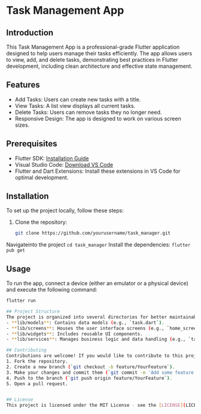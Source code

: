 # Task Management App

## Introduction

This Task Management App is a professional-grade Flutter application designed to help users manage their tasks efficiently. The app allows users to view, add, and delete tasks, demonstrating best practices in Flutter development, including clean architecture and effective state management.

## Features

- Add Tasks: Users can create new tasks with a title.
- View Tasks: A list view displays all current tasks.
- Delete Tasks: Users can remove tasks they no longer need.
- Responsive Design: The app is designed to work on various screen sizes.

## Prerequisites

- Flutter SDK: [Installation Guide](https://flutter.dev/docs/get-started/install)
- Visual Studio Code: [Download VS Code](https://code.visualstudio.com/)
- Flutter and Dart Extensions: Install these extensions in VS Code for optimal development.

## Installation

To set up the project locally, follow these steps:

1. Clone the repository:
   ```bash
   git clone https://github.com/yourusername/task_manager.git
   ```

Navigateinto the project
`cd task_manager`
Install the dependencies:
`flutter pub get`

## Usage

To run the app, connect a device (either an emulator or a physical device) and execute the following command:

```bash
flutter run

## Project Structure
The project is organized into several directories for better maintainability:
- **lib/models**: Contains data models (e.g., `task.dart`).
- **lib/screens**: Houses the user interface screens (e.g., `home_screen.dart`).
- **lib/widgets**: Includes reusable UI components.
- **lib/services**: Manages business logic and data handling (e.g., `task_service.dart`).

## Contributing
Contributions are welcome! If you would like to contribute to this project, please follow these steps:
1. Fork the repository.
2. Create a new branch (`git checkout -b feature/YourFeature`).
3. Make your changes and commit them (`git commit -m 'Add some feature'`).
4. Push to the branch (`git push origin feature/YourFeature`).
5. Open a pull request.


## License
This project is licensed under the MIT License - see the [LICENSE](LICENSE) file for details.

```
